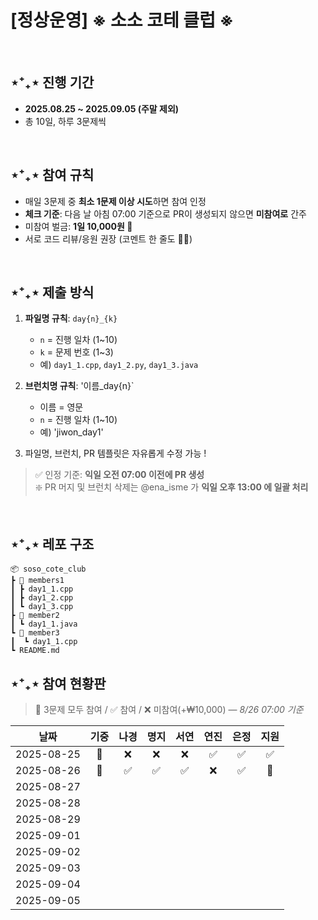 # [정상운영] ※ 소소 코테 클럽 ※

<br/>

## ⋆⁺₊⋆ 진행 기간
- **2025.08.25 ~ 2025.09.05 (주말 제외)**
- 총 10일, 하루 3문제씩

<br/>

## ⋆⁺₊⋆ 참여 규칙
- 매일 3문제 중 **최소 1문제 이상 시도**하면 참여 인정
- **체크 기준**: 다음 날 아침 07:00 기준으로 PR이 생성되지 않으면 **미참여로** 간주
- 미참여 벌금: **1일 10,000원 💸**
- 서로 코드 리뷰/응원 권장 (코멘트 한 줄도 👍🏻)

<br/>

## ⋆⁺₊⋆ 제출 방식  
1) **파일명 규칙**: `day{n}_{k}`  
   - `n` = 진행 일차 (1~10)  
   - `k` = 문제 번호 (1~3)  
   - 예) `day1_1.cpp`, `day1_2.py`, `day1_3.java`
     
2) **브런치명 규칙**: '이름_day{n}`
   - 이름 = 영문
   - `n` = 진행 일차 (1~10)
   - 예) 'jiwon_day1'
     
3) 파일명, 브런치, PR 템플릿은 자유롭게 수정 가능 !

> ✅ 인정 기준: **익일 오전 07:00 이전에 PR 생성**
> <br/>
> ❇️ PR 머지 및 브런치 삭제는 @ena_isme 가 **익일 오후 13:00 에 일괄 처리**

<br/>

## ⋆⁺₊⋆ 레포 구조

```
📦 soso_cote_club
┣ 📂 members1
┃ ┣ day1_1.cpp
┃ ┣ day1_2.cpp
┃ ┗ day1_3.cpp
┣ 📂 member2
┃ ┗ day1_1.java
┗ 📂 member3
┃  ┗ day1_1.cpp
┗ README.md
```


## ⋆⁺₊⋆ 참여 현황판
> 🎉 3문제 모두 참여 / ✅ 참여 / ❌ 미참여(+₩10,000) — *8/26 07:00 기준*

| 날짜       | 기중 | 나경 | 명지 | 서연 | 연진 | 은정 | 지원 |
|-----------|:----:|:----:|:----:|:----:|:----:|:----:|:----:|
| 2025-08-25 | 🎉 | ❌ | ❌ | ❌ | ✅ | ✅ | ✅ |
| 2025-08-26 | 🎉 | ✅ | ✅ | ✅ | ❌ | ✅ | 🎉 |
| 2025-08-27 |   |   |   |   |   |   |   |
| 2025-08-28 |   |   |   |   |   |   |   |
| 2025-08-29 |   |   |   |   |   |   |   |
| 2025-09-01 |   |   |   |   |   |   |   |
| 2025-09-02 |   |   |   |   |   |   |   |
| 2025-09-03 |   |   |   |   |   |   |   |
| 2025-09-04 |   |   |   |   |   |   |   |
| 2025-09-05 |   |   |   |   |   |   |   |

